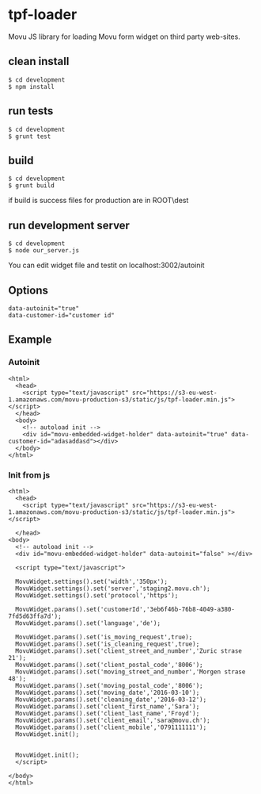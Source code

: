 # tpf-loader
Movu JS library for loading Movu form widget on third party web-sites.

## clean install
    $ cd development
    $ npm install
    
## run tests
    $ cd development
    $ grunt test

## build
    $ cd development
    $ grunt build
if build is success files for production are in ROOT\dest
## run development server
    $ cd development
    $ node our_server.js
You can edit widget file and testit on localhost:3002/autoinit

## Options
    data-autoinit="true" 
    data-customer-id="customer id"
    
## Example
### Autoinit

    <html>
      <head>
        <script type="text/javascript" src="https://s3-eu-west-1.amazonaws.com/movu-production-s3/static/js/tpf-loader.min.js"></script>
      </head>
      <body>
        <!-- autoload init -->
        <div id="movu-embedded-widget-holder" data-autoinit="true" data-customer-id="adasaddasd"></div>
      </body>
    </html>

### Init from js

    <html>
      <head>
        <script type="text/javascript" src="https://s3-eu-west-1.amazonaws.com/movu-production-s3/static/js/tpf-loader.min.js"></script>
        
      </head>
    <body>
      <!-- autoload init -->
      <div id="movu-embedded-widget-holder" data-autoinit="false" ></div>

      <script type="text/javascript">

      MovuWidget.settings().set('width','350px');
      MovuWidget.settings().set('server','staging2.movu.ch');
      MovuWidget.settings().set('protocol','https');

      MovuWidget.params().set('customerId','3eb6f46b-76b8-4049-a380-7fd5d63ffa7d');
      MovuWidget.params().set('language','de');

      MovuWidget.params().set('is_moving_request',true);
      MovuWidget.params().set('is_cleaning_request',true);
      MovuWidget.params().set('client_street_and_number','Zuric strase 21');
      MovuWidget.params().set('client_postal_code','8006');
      MovuWidget.params().set('moving_street_and_number','Morgen strase 48');
      MovuWidget.params().set('moving_postal_code','8006');
      MovuWidget.params().set('moving_date','2016-03-10');
      MovuWidget.params().set('cleaning_date','2016-03-12');
      MovuWidget.params().set('client_first_name','Sara');
      MovuWidget.params().set('client_last_name','Froyd');
      MovuWidget.params().set('client_email','sara@movu.ch');
      MovuWidget.params().set('client_mobile','0791111111');
      MovuWidget.init();


      MovuWidget.init();
      </script>
      
    </body>
    </html>
    

